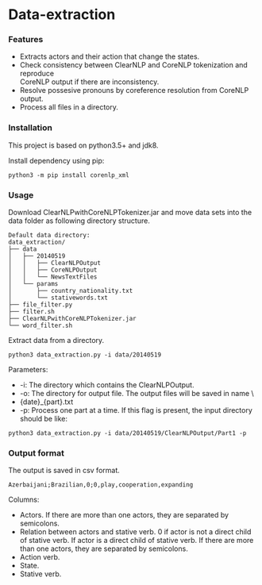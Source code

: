 # Data-extraction

### Features
- Extracts actors and their action that change the states.
- Check consistency between ClearNLP and CoreNLP tokenization and reproduce \
CoreNLP output if there are inconsistency.
- Resolve possesive pronouns by coreference resolution from CoreNLP output.
- Process all files in a directory.

### Installation
This project is based on python3.5+ and jdk8.

Install dependency using pip:
```
python3 -m pip install corenlp_xml
```

### Usage
Download ClearNLPwithCoreNLPTokenizer.jar and move data sets into the data folder as following directory structure.

```
Default data directory:
data_extraction/
├── data
│   ├── 20140519
│   │   ├── ClearNLPOutput
│   │   ├── CoreNLPOutput   
│   │   └── NewsTextFiles   
│   └── params
│       ├── country_nationality.txt
│       └── stativewords.txt
├── file_filter.py
├── filter.sh
├── ClearNLPwithCoreNLPTokenizer.jar
└── word_filter.sh
```

Extract data from a directory.
```
python3 data_extraction.py -i data/20140519
```

Parameters:

- -i: The directory which contains the ClearNLPOutput.
- -o: The directory for output file. The output files will be saved in name \
- {date}_{part}.txt
- -p: Process one part at a time. If this flag is present, the input directory \
should be like:
```
python3 data_extraction.py -i data/20140519/ClearNLPOutput/Part1 -p
```

### Output format
The output is saved in csv format. 
```
Azerbaijani;Brazilian,0;0,play,cooperation,expanding
```
Columns:
- Actors. If there are more than one actors, they are separated by semicolons.
- Relation between actors and stative verb. 0 if actor is not a direct child \
of stative verb. If actor is a direct child of stative verb. If there are more \
than one actors, they are separated by semicolons.
- Action verb.
- State.
- Stative verb.